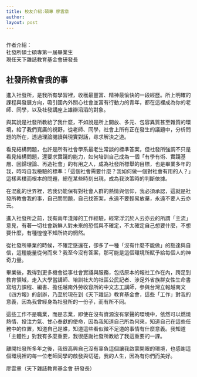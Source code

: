 ```yaml
---
title: 校友介紹:碩專 廖雲章
author: 
layout: post
---
```


<span class="image right"><img src="{{ 'assets/images/alumni/liao01.jpg' | relative_url }}" alt="" /></span>

作者介紹：     	
社發所碩士碩專第一屆畢業生  
現任天下雜誌教育基金會研發長

## 社發所教會我的事

進入社發所，是我所有學習裡，收穫最豐富、精神最愉快的一段經歷。所上明確的課程與發展方向，吸引國內外關心社會並富有行動力的青年，都在這裡成為你的老師、同學，以及社發講座上雄辯滔滔的對象。 

與其說是社發所教給了我什麼，不如說是所上開放、多元、包容異質甚至雜質的環境，給了我們寬廣的視野，從老師、同學，社會上所有正在發生的議題中，分析問題的所在，透過理論閱讀與現實對話，尋求解決之道。 

看見結構問題，也許是所有社會學系最老生常談的標準答案，但社發所強調不只是看見結構問題，還要求實踐的能力，如何培訓自己成為一個「有學有術、實踐基層、回歸理論、再造社會」的有用之人，成為社發所標舉的目標，也是畢業多年的我，時時自我檢驗的標準：「這個社會需要什麼？我如何做一個對社會有用的人？」這樣素樸而根本的問題，總在某些時刻出現，成為我決策時的判斷依據。 

在混亂的世界裡，若我仍能保有對社會人群的熱情與信仰，我必須承認，這就是社發所教會我的事，自己問問題，自己找答案，永遠不要輕易放棄，永遠不要人云亦云。 

進入社發所之前，我有兩年淺薄的工作經驗，經常浮沉於人云亦云的所謂「主流」意見，有著一切社會新鮮人對未來的恐慌與不確定，不太確定自己想要什麼，不想要什麼，有種惶惶不知所終的惘然。 

從社發所畢業的時候，不確定感還在，卻多了一種「沒有什麼不能做」的豁達與自信，這種能量從何而來？我至今沒有答案，那可能是這個環境所賦予給每個人的神奇力量。 

畢業後，我得到更多機會從事社會實踐與服務，包括原本的報社工作在內，跨足到教育領域，走入大學當講師、培訓社大的社區公民記者、涉足外省族群女性生命書寫培力課程、編書、擔任越南外勞收容所的中文志工講師，參與台灣立報越南文《四方報》的創辦，乃至於現在到《天下雜誌》教育基金會，這些「工作」對我的意義，因為我曾經身為社發所的一份子，而有所不同。 

這些工作不是職業，而是志業，即使在沒有資源沒有掌聲的環境中，依然可以燃燒熱情、投注力氣、甘心奉獻的使命，因為我知道自己所為何來，知道自己在這些任務中的位置，知道自己是誰，知道這些看似微不足道的事情有什麼意義。我知道「主體性」對我有多麼重要，我很感謝社發所教給了我這重要的一課。 

離開社發所多年之後，我很高興自己沒有辜負這個讓我啟蒙開眼的環境，也感謝這個環境裡的每一位老師同學的啟發與切磋，我的人生，因為有你們而美好。

廖雲章（天下雜誌教育基金會 研發長）

<span class="image"><img src="{{ 'assets/images/alumni/liao02.jpg' | relative_url }}" alt="" /></span>